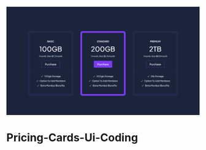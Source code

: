 ![pricing_cards_ui_coding_1366x768_poster](./git-images/pricing_cards_ui_coding_1366x768_poster.png)

# Pricing-Cards-Ui-Coding
